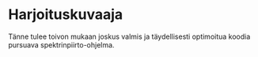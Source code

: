 # Harjoituskuvaaja
Tänne tulee toivon mukaan joskus valmis ja täydellisesti optimoitua koodia pursuava spektrinpiirto-ohjelma.
